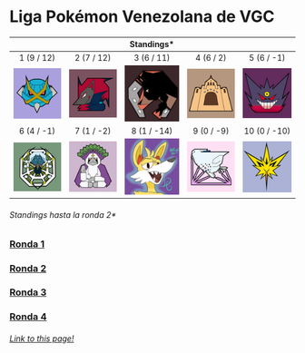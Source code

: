 # Liga Pokémon Venezolana de VGC

| | | Standings* | | |
:---: | :---: | :---: | :---: | :---:
1 (9 / 12) | 2 (7 / 12) | 3 (6 / 11) | 4 (6 / 2) | 5 (6 / -1)
![Mega Meta Mercenaries][mmm] | ![Televen Illusion][ti] | ![Rinconada Racers][rr] | ![Secta Palossand][sp] | ![Broken Riders][br]
6 (4 / -1) | 7 (1 / -2) | 8 (1 / -14) | 9 (0 / -9) | 10 (0 / -10)
![Araquanid Shot][as] | ![Orangurus Council][oc] | ![Destiel Gaming][dg] | ![Full Breakers][fb] | ![Catatumbos Lake Rage][clr]

###### Standings hasta la ronda 2*

### [Ronda 1](https://jalexl07.github.io/Ronda1/ "Ronda 1")
### [Ronda 2](https://jalexl07.github.io/Ronda2/ "Ronda 2")
### [Ronda 3](https://jalexl07.github.io/Ronda3/ "Ronda 3")
### [Ronda 4](https://jalexl07.github.io/Ronda4/ "Ronda 4")

###### [Link to this page!](https://jalexl07.github.io/ "Home")

[rr]: https://github.com/JAlexL07/JAlexL07.github.io/raw/master/images/rr.png "Rinconada Racers"
[mmm]: https://github.com/JAlexL07/JAlexL07.github.io/raw/master/images/mmm.png "Mega Meta Mercenaries"
[as]: https://github.com/JAlexL07/JAlexL07.github.io/raw/master/images/as.png "Araquanid Shot"
[ti]: https://github.com/JAlexL07/JAlexL07.github.io/raw/master/images/ti.png "Televen Illusion"
[br]: https://github.com/JAlexL07/JAlexL07.github.io/raw/master/images/br.png "Broken Riders"
[sp]: https://github.com/JAlexL07/JAlexL07.github.io/raw/master/images/sp.png "Secta Palossand"
[oc]: https://github.com/JAlexL07/JAlexL07.github.io/raw/master/images/oc.png "Orangurus Council"
[dg]: https://github.com/JAlexL07/JAlexL07.github.io/raw/master/images/dg.png "Destiel Gaming"
[clr]: https://github.com/JAlexL07/JAlexL07.github.io/raw/master/images/clr.png "Catatumbos Lake Rage"
[fb]: https://github.com/JAlexL07/JAlexL07.github.io/raw/master/images/fb.png "Full Breakers"

